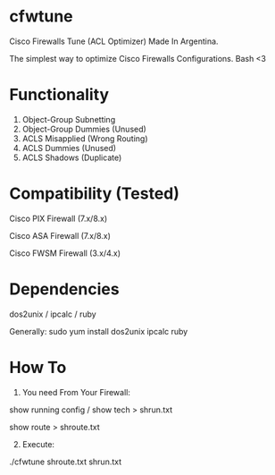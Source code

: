 cfwtune
=======

Cisco Firewalls Tune (ACL Optimizer)
Made In Argentina.

The simplest way to optimize Cisco Firewalls Configurations.
Bash <3

Functionality
=======
1. Object-Group Subnetting
2. Object-Group Dummies (Unused)
3. ACLS Misapplied (Wrong Routing)
4. ACLS Dummies (Unused)
5. ACLS Shadows (Duplicate)

Compatibility (Tested)
=======

Cisco PIX Firewall (7.x/8.x)

Cisco ASA Firewall (7.x/8.x)

Cisco FWSM Firewall (3.x/4.x)

Dependencies
=======

dos2unix / ipcalc / ruby

Generally: sudo yum install dos2unix ipcalc ruby

How To
=======
1. You need From Your Firewall:

show running config / show tech > shrun.txt

show route > shroute.txt

2. Execute:

./cfwtune shroute.txt shrun.txt
